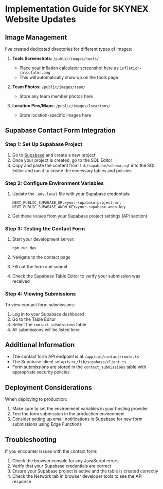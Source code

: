 # Implementation Guide for SKYNEX Website Updates

## Image Management

I've created dedicated directories for different types of images:

1. **Tools Screenshots**: `/public/images/tools/`
   - Place your inflation calculator screenshot here as `inflation-calculator.png`
   - This will automatically show up on the tools page

2. **Team Photos**: `/public/images/team/`
   - Store any team member photos here

3. **Location Pins/Maps**: `/public/images/locations/`
   - Store location-specific images here

## Supabase Contact Form Integration

### Step 1: Set Up Supabase Project

1. Go to [Supabase](https://supabase.com) and create a new project
2. Once your project is created, go to the SQL Editor
3. Copy and paste the content from `lib/supabase/schema.sql` into the SQL Editor and run it to create the necessary tables and policies

### Step 2: Configure Environment Variables

1. Update the `.env.local` file with your Supabase credentials:
   ```
   NEXT_PUBLIC_SUPABASE_URL=your-supabase-project-url
   NEXT_PUBLIC_SUPABASE_ANON_KEY=your-supabase-anon-key
   ```

2. Get these values from your Supabase project settings (API section)

### Step 3: Testing the Contact Form

1. Start your development server:
   ```
   npm run dev
   ```

2. Navigate to the contact page
3. Fill out the form and submit
4. Check the Supabase Table Editor to verify your submission was received

### Step 4: Viewing Submissions

To view contact form submissions:

1. Log in to your Supabase dashboard
2. Go to the Table Editor
3. Select the `contact_submissions` table
4. All submissions will be listed here

## Additional Information

- The contact form API endpoint is at `/app/api/contact/route.ts`
- The Supabase client setup is in `/lib/supabase/client.ts`
- Form submissions are stored in the `contact_submissions` table with appropriate security policies

## Deployment Considerations

When deploying to production:

1. Make sure to set the environment variables in your hosting provider
2. Test the form submission in the production environment
3. Consider setting up email notifications in Supabase for new form submissions using Edge Functions

## Troubleshooting

If you encounter issues with the contact form:

1. Check the browser console for any JavaScript errors
2. Verify that your Supabase credentials are correct
3. Ensure your Supabase project is active and the table is created correctly
4. Check the Network tab in browser developer tools to see the API response
